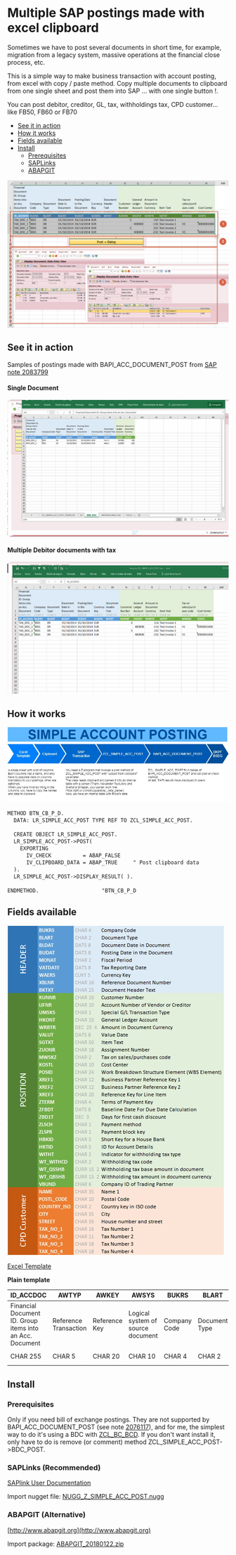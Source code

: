 # Multiple SAP postings made with excel clipboard

Sometimes we have to post several documents in short time, for example, migration from a legacy system, massive operations at the financial close process, etc.

This is a simple way to make business transaction with account posting, from excel with copy / paste method. 
Copy multiple documents to clipboard from one single sheet and post them into SAP … with one single button !.

You can post debitor, creditor, GL, tax, withholdings tax, CPD customer... like FB50, FB60 or FB70

- [See it in action](#see-it-in-action)
- [How it works](#how-it-works)
- [Fields available](#fields-available)
- [Install](#install)
	- [Prerequisites](#prerequisites)
	- [SAPLinks](#saplinks-recommended)
	- [ABAPGIT](#abapgit-alternative)

![Steps](/images/steps.jpg)


## See it in action
Samples of postings made with BAPI_ACC_DOCUMENT_POST from [SAP note 2083799](https://launchpad.support.sap.com/#/notes/2083799)

#### Single Document
![Single document](/images/min_doc.gif)

#### Multiple Debitor documents with tax
![Multiple documents](/images/tax_doc.gif)

## How it works
![Diagram](/images/Diagram.jpg)

```abap
METHOD BTN_CB_P_D.
  DATA: LR_SIMPLE_ACC_POST TYPE REF TO ZCL_SIMPLE_ACC_POST.

  CREATE OBJECT LR_SIMPLE_ACC_POST.
  LR_SIMPLE_ACC_POST->POST(
    EXPORTING
      IV_CHECK          = ABAP_FALSE    
      IV_CLIPBOARD_DATA = ABAP_TRUE     " Post clipboard data
  ).
  LR_SIMPLE_ACC_POST->DISPLAY_RESULT( ).
  
ENDMETHOD.                    "BTN_CB_P_D  
```

## Fields available
![Fields available](/images/fields.jpg)

[Excel Template](/Template_ZCL_SIMPLE_ACC_POST.xlsx)

**Plain template**

ID_ACCDOC|AWTYP|AWKEY|AWSYS|BUKRS|BLART|BLDAT|BUDAT|MONAT|VATDATE|WAERS|XBLNR|BKTXT|KUNNR|LIFNR|UMSKS|HKONT|WRBTR|VALUT|SGTXT|ZUONR|MWSKZ|KOSTL|POSID|XREF1|XREF2|XREF3|ZTERM|ZFBDT|ZBD1T|ZLSCH|ZLSPR|HBKID|HKTID|WITHT|WT_WITHCD|WT_QSSHB|WT_QBSHB|VBUND|NAME|POSTL_CODE|COUNTRY_ISO|CITY|STREET|TAX_NO_1|TAX_NO_2|TAX_NO_3|TAX_NO_4
---------|-----|-----|-----|-----|-----|-----|-----|-----|-------|-----|-----|-----|-----|-----|-----|-----|-----|-----|-----|-----|-----|-----|-----|-----|-----|-----|-----|-----|-----|-----|-----|-----|-----|-----|---------|--------|--------|-----|----|----------|-----------|----|------|--------|--------|--------|--------
Financial Document ID. Group items into an Acc. Document|Reference Transaction|Reference Key|Logical system of source document|Company Code|Document Type|Document Date in Document|Posting Date in the Document|Fiscal Period|Tax Reporting Date|Currency Key|Reference Document Number|Document Header Text|Customer Number|Account Number of Vendor or Creditor|Special G/L Transaction Type|General Ledger Account|Amount in Document Currency|Value Date|Item Text|Assignment Number|Tax on sales/purchases code|Cost Center|Work Breakdown Structure Element (WBS Element)|Business Partner Reference Key|Business Partner Reference Key|Reference Key for Line Item|Terms of Payment Key|Baseline Date For Due Date Calculation|Days for first cash discount|Payment method|Payment block key|Short Key for a House Bank|ID for Account Details|Indicator for withholding tax type|Withholding tax code|Withholding tax base amount in document currency|Withholding tax amount in document currency|Company ID of Trading Partner|Name 1|Postal Code|Country key in ISO code|City|House number and street|Tax Number 1|Tax Number 2|Tax Number 3|Tax Number 4
CHAR 255|CHAR 5|CHAR 20|CHAR 10|CHAR 4|CHAR 2|DATS 8|DATS 8|CHAR 2|DATS 8|CUKY 5|CHAR 16|CHAR 25|CHAR 10|CHAR 10|CHAR 1|CHAR 10|DEC  23  4|DATS 8|CHAR 50|CHAR 18|CHAR 2|CHAR 10|CHAR 24|CHAR 12|CHAR 12|CHAR 20|CHAR 4|DATS 8|DEC  3|CHAR 1|CHAR 1|CHAR 5|CHAR 5|CHAR 2|CHAR 2|CURR 15  2|CURR 15  2|CHAR 6|CHAR 35|CHAR 10|CHAR 2|CHAR 35|CHAR 35|CHAR 16|CHAR 11|CHAR 18|CHAR 18


## Install

### Prerequisites
Only if you need bill of exchange postings. They are not supported by BAPI_ACC_DOCUMENT_POST (see note [2076117](https://launchpad.support.sap.com/#/notes/2076117)), and for me, the simplest way to do it's using a BDC with [ZCL_BC_BCD](https://github.com/EsperancaB/sap_project_object/tree/master/UTILITIES/ZCL_BC_BDC). 
If you don't want install it, only have to do is remove (or comment) method ZCL_SIMPLE_ACC_POST->BDC_POST.

### SAPLinks (Recommended)
[SAPlink User Documentation](https://wiki.scn.sap.com/wiki/display/ABAP/SAPlink+User+Documentation)

Import nugget file: [NUGG_Z_SIMPLE_ACC_POST.nugg](https://github.com/alfonsogildegea/simple_acc_post/blob/master/NUGG_Z_SIMPLE_ACC_POST.nugg)

### ABAPGIT (Alternative)
[http://www.abapgit.org](http://www.abapgit.org)

Import package: [ABAPGIT_20180122.zip](https://github.com/alfonsogildegea/simple_acc_post/blob/master/ABAPGIT_20180122.zip)


